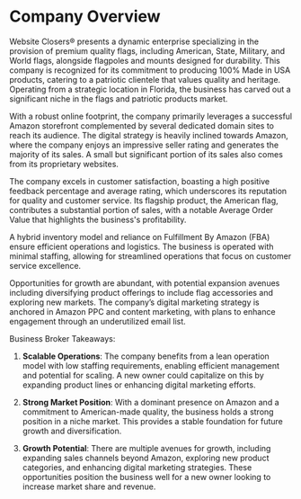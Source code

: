 # Company Overview

Website Closers® presents a dynamic enterprise specializing in the provision of premium quality flags, including American, State, Military, and World flags, alongside flagpoles and mounts designed for durability. This company is recognized for its commitment to producing 100% Made in USA products, catering to a patriotic clientele that values quality and heritage. Operating from a strategic location in Florida, the business has carved out a significant niche in the flags and patriotic products market.

With a robust online footprint, the company primarily leverages a successful Amazon storefront complemented by several dedicated domain sites to reach its audience. The digital strategy is heavily inclined towards Amazon, where the company enjoys an impressive seller rating and generates the majority of its sales. A small but significant portion of its sales also comes from its proprietary websites.

The company excels in customer satisfaction, boasting a high positive feedback percentage and average rating, which underscores its reputation for quality and customer service. Its flagship product, the American flag, contributes a substantial portion of sales, with a notable Average Order Value that highlights the business's profitability.

A hybrid inventory model and reliance on Fulfillment By Amazon (FBA) ensure efficient operations and logistics. The business is operated with minimal staffing, allowing for streamlined operations that focus on customer service excellence.

Opportunities for growth are abundant, with potential expansion avenues including diversifying product offerings to include flag accessories and exploring new markets. The company’s digital marketing strategy is anchored in Amazon PPC and content marketing, with plans to enhance engagement through an underutilized email list.

Business Broker Takeaways:

1. **Scalable Operations**: The company benefits from a lean operation model with low staffing requirements, enabling efficient management and potential for scaling. A new owner could capitalize on this by expanding product lines or enhancing digital marketing efforts.

2. **Strong Market Position**: With a dominant presence on Amazon and a commitment to American-made quality, the business holds a strong position in a niche market. This provides a stable foundation for future growth and diversification.

3. **Growth Potential**: There are multiple avenues for growth, including expanding sales channels beyond Amazon, exploring new product categories, and enhancing digital marketing strategies. These opportunities position the business well for a new owner looking to increase market share and revenue.